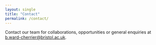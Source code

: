 ```yaml
---
layout: single
title: "Contact"
permalink: /contact/
---
```


Contact our team for collaborations, opportunities or general enquiries at b.ward-cherrier@bristol.ac.uk.